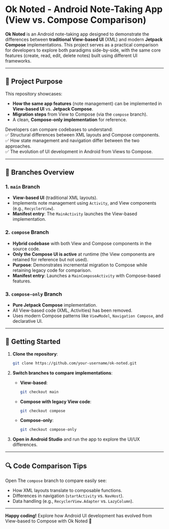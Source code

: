 # Ok Noted - Android Note-Taking App (View vs. Compose Comparison)

**Ok Noted** is an Android note-taking app designed to demonstrate the differences between **traditional View-based UI** (XML) and modern **Jetpack Compose** implementations. This project serves as a practical comparison for developers to explore both paradigms side-by-side, with the same core features (create, read, edit, delete notes) built using different UI frameworks.

---

## 📖 Project Purpose  
This repository showcases:  
- **How the same app features** (note management) can be implemented in **View-based UI** vs. **Jetpack Compose**.  
- **Migration steps** from View to Compose (via the `compose` branch).  
- A clean, **Compose-only implementation** for reference.  

Developers can compare codebases to understand:  
✅ Structural differences between XML layouts and Compose components.  
✅ How state management and navigation differ between the two approaches.  
✅ The evolution of UI development in Android from Views to Compose.  

---

## 🌿 Branches Overview  

### 1. **`main` Branch**  
- **View-based UI** (traditional XML layouts).  
- Implements note management using `Activity`, and View components (e.g., `RecyclerView`).  
- **Manifest entry**: The `MainActivity` launches the View-based implementation.  

### 2. **`compose` Branch**  
- **Hybrid codebase** with both View and Compose components in the source code.  
- **Only the Compose UI is active** at runtime (the View components are retained for reference but not used).  
- **Purpose**: Demonstrates incremental migration to Compose while retaining legacy code for comparison.  
- **Manifest entry**: Launches a `MainComposeActivity` with Compose-based features.  

### 3. **`compose-only` Branch**  
- **Pure Jetpack Compose** implementation.  
- All View-based code (XML, Activities) has been removed.  
- Uses modern Compose patterns like `ViewModel`, `Navigation Compose`, and declarative UI.  

---

## 🚀 Getting Started  
1. **Clone the repository**:  
   ```bash
   git clone https://github.com/your-username/ok-noted.git
   ```

2. **Switch branches to compare implementations**:  
   - **View-based**:  
     ```bash
     git checkout main
     ```  
   - **Compose with legacy View code**:  
     ```bash
     git checkout compose
     ```  
   - **Compose-only**:  
     ```bash
     git checkout compose-only
     ```  

3. **Open in Android Studio** and run the app to explore the UI/UX differences.  

---

## 🔍 Code Comparison Tips  
Open The `compose` branch to compare easily see:  
  - How XML layouts translate to composable functions.  
  - Differences in navigation (`startActivity` vs. `NavHost`).  
  - Data handling (e.g., `RecyclerView.Adapter` vs. `LazyColumn`). 

---

**Happy coding!** Explore how Android UI development has evolved from View-based to Compose with Ok Noted 🚀  
